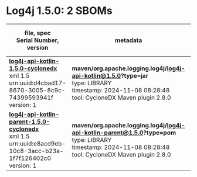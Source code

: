 Log4j 1.5.0: 2 SBOMs
=======

| file, spec<br>Serial Number, version| metadata | components<br>by type<br>- libs purl types |
| ----------------------------------- | -------- | ------------------------------------------ |
| **[log4j-api-kotlin-1.5.0-cyclonedx](maven/org.apache.logging.log4j/log4j-api-kotlin/1.5.0/log4j-api-kotlin-1.5.0-cyclonedx.xml)**<br>xml 1.5<br>urn:uuid:d4cbad17-8670-3005-8c9c-74399593941f<br>version: 1 | **maven/org.apache.logging.log4j/log4j-api-kotlin@1.5.0?type=jar**<br>type: LIBRARY<br>timestamp: 2024-11-08 08:28:48<br>tool: CycloneDX Maven plugin 2.8.0 | 12<br>`library`: 12 <br>- `maven`: 12  |
| **[log4j-api-kotlin-parent-1.5.0-cyclonedx](maven/org.apache.logging.log4j/log4j-api-kotlin-parent/1.5.0/log4j-api-kotlin-parent-1.5.0-cyclonedx.xml)**<br>xml 1.5<br>urn:uuid:e8acd9eb-10c8-3acc-b23a-1f7f126402c0<br>version: 1 | **maven/org.apache.logging.log4j/log4j-api-kotlin-parent@1.5.0?type=pom**<br>type: LIBRARY<br>timestamp: 2024-11-08 08:28:48<br>tool: CycloneDX Maven plugin 2.8.0 | 13<br>`library`: 13 <br>- `maven`: 13  |
